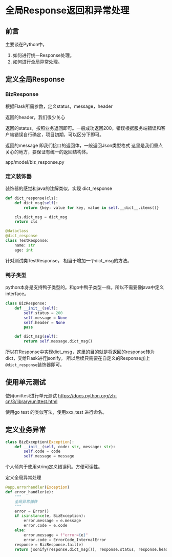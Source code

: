 # 全局Response返回和异常处理

## 前言
主要谈在Python中，
1. 如何进行统一Response处理。
2. 如何进行全局异常处理。

## 定义全局Response
### BizResponse
根据Flask所需参数，定义status，message，header

返回的header，我们很少关心

返回的status，按照业务返回即可。一般成功返回200。错误根据服务端错误和客户端错误自行确定，项目初期，可以区分下即可。

返回的message 即我们接口的返回体，一般返回Json类型格式
这里是我们重点关心的地方，要保证有统一的返回结构体。



app/model/biz_response.py

### 定义装饰器
装饰器的感觉和java的注解类似，实现 dict_response
```python
def dict_response(cls):
    def dict_msg(self):
        return {key: value for key, value in self.__dict__.items()}

    cls.dict_msg = dict_msg
    return cls

@dataclass
@dict_response
class TestResponse:
    name: str
    age: int
```
针对测试类TestResponse， 相当于增加一个dict_msg的方法。

### 鸭子类型
python本身是支持鸭子类型的。和go中鸭子类型一样。所以不需要像java中定义interface。
```python
class BizResponse:
    def __init__(self):
        self.status = 200
        self.message = None
        self.header = None
        pass

    def dict_msg(self):
        return self.message.dict_msg()

```
所以在Response中实现dict_msg，这里的目的就是将返回的response转为dict，交给Flask进行jsonify。
所以后续只需要在自定义的Response加上`@dict_response`装饰器即可。


## 使用单元测试
使用unittest进行单元测试
https://docs.python.org/zh-cn/3/library/unittest.html


使用go test 的类似写法，使用xxx_test 进行命名。

## 定义业务异常
```python
class BizException(Exception):
    def __init__(self, code: str, message: str):
        self.code = code
        self.message = message
```

个人倾向于使用string定义错误码。方便可读性。

定义全局异常处理
```python
@app.errorhandler(Exception)
def error_handler(e):
    """
    全局异常捕获
    """
    error = Error()
    if isinstance(e, BizException):
        error.message = e.message
        error.code = e.code
    else:
        error.message = f"error={e}"
        error.code = ErrorCode_InternalError
    response = BizResponse.fail(e)
    return jsonify(response.dict_msg()), response.status, response.header
```